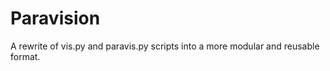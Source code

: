 # Paravision

A rewrite of vis.py and paravis.py scripts into a more modular and reusable format. 

